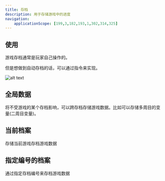 ```yaml
---
title: 存档
description: 用于存储游戏中的进度
navigation:
    applicationScope: [199,3,182,193,1,302,314,325]
---
```


## 使用

游戏存档通常是玩家自己操作的。

但是想做到自动存档的话，可以通过指令来实现。

![alt text](https://assbak.gcw.wiki/gcw/image/zh_hans/commands/system/save/image.png)

## 全局数据

将不受游戏的某个存档影响，可以跨存档存储游戏数据。比如可以存储多周目的变量(二周目变量)。

## 当前档案

存储当前游戏存档游戏数据

## 指定编号的档案

通过指定存档编号来存档游戏数据
